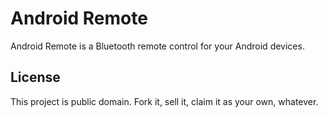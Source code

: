 # Android Remote

Android Remote is a Bluetooth remote control for your Android devices.

## License

This project is public domain. Fork it, sell it, claim it as your own, whatever.
